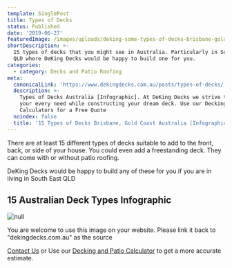 ```yaml
---
template: SinglePost
title: Types of Decks
status: Published
date: '2019-06-27'
featuredImage: /images/uploads/deking-some-types-of-decks-brisbane-gold-coast-australia.png
shortDescription: >-
  15 types of decks that you might see in Australia. Particularly in Southeast
  QLD where DeKing Decks would be happy to build one for you.
categories:
  - category: Decks and Patio Roofing
meta:
  canonicalLink: 'https://www.dekingdecks.com.au/posts/types-of-decks/'
  description: >-
    Types of Decks Australia [Infographic]. At DeKing Decks we strive to meet
    your every need while constructing your dream deck. Use our Decking
    Calculators for a Free Quote
  noindex: false
  title: '15 Types of Decks Brisbane, Gold Coast Australia [Infographic]'
---
```

There are at least 15 different types of decks suitable to add to the front, back, or side of your house. You could even add a freestanding deck. They can come with or without patio roofing.

DeKing Decks would be happy to build any of these for you if you are in living in South East QLD

## 15 Australian Deck Types Infographic

![null](/images/uploads/types-of-decks-by-deking-decks.png)

You are welcome to use this image on your website. Please link it back to "dekingdecks.com.au" as the source

[Contact Us](https://www.dekingdecks.com.au/contact/) or Use our [Decking and Patio Calculator](https://www.dekingdecks.com.au/quote-calculator/) to get a more accurate estimate.
